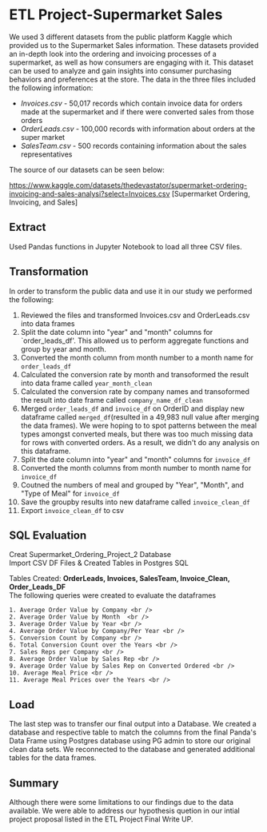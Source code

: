 # ETL Project-Supermarket Sales


We used 3 different datasets from the public platform Kaggle which provided us to the Supermarket Sales information. These datasets provided an in-depth look into the ordering and invoicing processes of a supermarket, as well as how consumers are engaging with it. This dataset can be used to analyze and gain insights into consumer purchasing behaviors and preferences at the store.  The data in the three files included the following information:

* *Invoices.csv* - 50,017 records which contain invoice data for orders made at the supermarket and if there were converted sales from those orders
* *OrderLeads.csv* - 100,000 records with information about orders at the super market
* *SalesTeam.csv* - 500 records containing information about the sales representatives 

The source of our datasets can be seen below:

https://www.kaggle.com/datasets/thedevastator/supermarket-ordering-invoicing-and-sales-analysi?select=Invoices.csv [Supermarket Ordering, Invoicing, and Sales]

## Extract

Used Pandas functions in Jupyter Notebook to load all three CSV files.

## Transformation
In order to transform the public data and use it in our study we performed the following:

1. Reviewed the files and transformed Invoices.csv and OrderLeads.csv into data frames
2. Split the date column into "year" and "month" columns for `order_leads_df'. This allowed us to perform aggregate functions and group by year and month.
3. Converted the month column from month number to a month name for `order_leads_df`
4. Calculated the conversion rate by month and transoformed the result into data frame called `year_month_clean`
5. Calculated the conversion rate by company names and transoformed the result into date frame called `company_name_df_clean`
6. Merged `order_leads_df` and `invoice_df` on OrderID and display new dataframe called `merged_df`(resulted in a 49,983 null value after merging the data frames). We were hoping to to spot patterns between the meal types amongst converted meals, but there was too much missing data for rows with converted orders. As a result, we didn't do any analysis on this dataframe. 
7. Split the date column into "year" and "month" columns for `invoice_df`
8. Converted the month columns from month number to month name for `invoice_df`
9. Coutned the numbers of meal and grouped by "Year", "Month", and "Type of Meal" for `invoice_df`
10. Save the groupby results into new dataframe called `invoice_clean_df`
11. Export `invoice_clean_df` to csv

## SQL Evaluation 
Creat Supermarket_Ordering_Project_2 Database <br />
Import CSV DF Files & Created Tables in Postgres SQL <br />

Tables Created:  __OrderLeads, Invoices, SalesTeam, Invoice_Clean, Order_Leads_DF__ <br />
The following queries were created to evaluate the dataframes <br />

    1. Average Order Value by Company <br />
    2. Average Order Value by Month  <br />
    3. Average Order Value by Year <br />
    4. Average Order Value by Company/Per Year <br />
    5. Conversion Count by Company <br />
    6. Total Conversion Count over the Years <br />
    7. Sales Reps per Company <br />
    8. Average Order Value by Sales Rep <br />
    9. Average Order Value by Sales Rep on Converted Ordered <br />
    10. Average Meal Price <br />
    11. Average Meal Prices over the Years <br />
    
## Load
The last step was to transfer our final output into a Database. We created a database and respective table to match the columns from the final Panda's Data Frame using Postgres database using PG admin to store our original clean data sets. We reconnected to the database and generated additional tables for the data frames.

## Summary
Although there were some limitations to our findings due to the data available. We were able to address our hypothesis quetion in our intial project proposal listed in the ETL Project Final Write UP.

